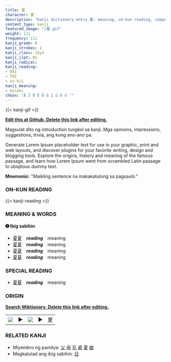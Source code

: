 ```yaml
---
title: 夏
character: 夏
description: "Kanji dictionary entry 夏: meaning, on-kun reading, compounds, origin, related kanji"
content_type: kanji
featured_image: "/夏.gif"
weight: 111
frequency: 111
kanji_grade: 0
kanji_strokes: 1
kanji_class: Jōyō
kanji_jlpt: N1
kanji_radical: 
kanji_reading: 
- DAI
- TAI
- oo-kii
kanji_meaning:
- malaki
chōon: "Ā Ī Ū Ē Ō ā ī ū ē ō ’"
---
```

[//]: # (Don't edit the line below. Kanji animated GIF code is automatically generated.)
{{< kanji-gif >}}

[//]: # (Edit below this line.)

**[Edit this at Github. Delete this link after editing.](https://github.com/tim0g/tim/tree/main/content/kanji/夏/index.md)**

Magsulat dito ng introduction tungkol sa kanji. Mga opinions, impressions, suggestions, trivia, ang kung ano-ano pa.

Generate Lorem Ipsum placeholder text for use in your graphic, print and web layouts, and discover plugins for your favorite writing, design and blogging tools. Explore the origins, history and meaning of the famous passage, and learn how Lorem Ipsum went from scrambled Latin passage to ubiqitous dummy text.
 
**Mnemonic:** "Maikling sentence na makakatulong sa pagsaulo."

### ON-KUN READING

[//]: # (Don't edit the line below. ON-KUN READING code is automatically generated.)
{{< kanji-reading >}}

### MEANING & WORDS

#### ➊ **Ibig sabihin**
  - [夏](../夏)[夏](../夏)　***reading***　meaning
  - [夏](../夏)[夏](../夏)　***reading***　meaning
  - [夏](../夏)[夏](../夏)　***reading***　meaning
  - [夏](../夏)[夏](../夏)　***reading***　meaning

### SPECIAL READING
  - [夏](../夏)[夏](../夏)　***reading***　meaning

### ORIGIN

**[Search Wiktionary. Delete this link after editing.](https://wiktionary.org/wiki/夏)**
<table class="kanji-table"><tr><td>
<img src="60px-夏-bronze.svg.png">
</td><td>▶</td><td>
<img src="60px-夏-oracle.svg.png">
</td><td>▶</td>
<td class="kanji-origin">夏</td>
</tr></table>

### RELATED KANJI
- Miyembro ng pamilya: [父](../父) [母](../母) [兄](../兄) [弟](../弟) [夏](../夏) [娘](../娘)
- Magkatulad ang ibig sabihin: [日](../日)
